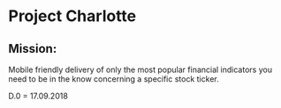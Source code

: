 # Project Charlotte

## Mission:
Mobile friendly delivery of only the most popular financial indicators you need to be in the know concerning a specific stock ticker.

D.0 = 17.09.2018
